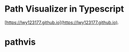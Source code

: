 # Path Visualizer in Typescript

[https://lwy123177.github.io](https://lwy123177.github.io).
# pathvis
